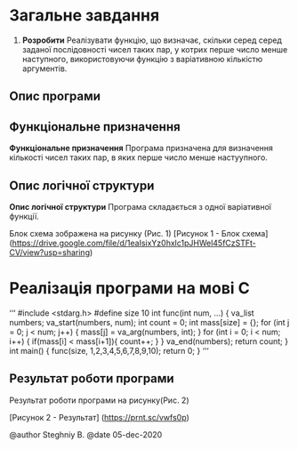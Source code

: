 # Загальне завдання

1. **Розробити** 
Реалізувати функцію, що визначає, скільки серед серед заданої послідовності чисел таких пар, у котрих перше число менше наступного, використовуючи функцію з варіативною кількістю аргументів.

## Опис програми

## Функціональне призначення
**Функціональне призначення**
Програма призначена для визначення кількості чисел таких пар, в яких перше число менше настуупного.

## Опис логічної структури
**Опис логічної структури**
Програма складається з одної варіативної функції.

Блок схема зображена на рисунку (Рис. 1) 
[Рисунок 1 - Блок схема] 
(https://drive.google.com/file/d/1eaIsixYz0hxlc1pJHWel45fCzSTFt-CV/view?usp=sharing)
				  
# Реалізація програми на мові С
‘‘‘
#include <stdarg.h>
#define size 10
int func(int num, ...) {
  va_list numbers;
  va_start(numbers, num);
  int count = 0;
  int mass[size] = {};
  for (int j = 0; j < num; j++) {
    mass[j] = va_arg(numbers, int);
  }
  for (int i = 0; i < num; i++) {
    if(mass[i] < mass[i+1]){
      count++;
    }
  }
  va_end(numbers);
  return count;
}
int main() {
  func(size, 1,2,3,4,5,6,7,8,9,10);
  return 0;
}
‘‘‘
## Результат роботи програми
Результат роботи програми на рисунку(Рис. 2) 

[Рисунок 2 - Результат]
(https://prnt.sc/vwfs0p)


@author Steghniy B.
@date 05-dec-2020


